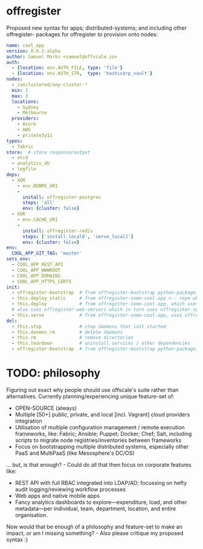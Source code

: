 offregister
===========

Proposed new syntax for apps; distributed-systems; and including other offregister- packages for offregister to provision onto nodes:

```yaml
name: cool_app
version: 0.0.1-alpha
author: Samuel Marks <samuel@offscale.io>
auth:
  - {location: env.AUTH_FILE, type: 'file'}
  - {location: env.AUTH_STR,  type: 'hashicorp_vault'}
nodes:
  - /unclustered/any-cluster-*
  min: 1
  max: 3
  locations:
    - Sydney
    - Melbourne
  providers:
    - Azure
    - AWS
    - private3y11
types:
  - fabric
store:  # store response/output
  - etcd
  - analytics_db
  - logfile
deps:
  - XOR
    - env.RDBMS_URI
    -
      install: offregister-postgres
      steps: 'all'
      env: {cluster: false}
  - XOR
    - env.CACHE_URI
    -
      install: offregister-redis
      steps: ['install_local0', 'serve_local1']
      env: {cluster: false}
env:
  COOL_APP_GIT_TAG: 'master'
sets_env:
  - COOL_APP_REST_API
  - COOL_APP_WWWROOT
  - COOL_APP_DOMAINS
  - COOL_APP_HTTPS_CERTS
init:
  - offregister-bootstrap  # from offregister-bootstrap python-package, runs everything in its `init:`
  - this.deploy_static     # from offregister-some-cool-app <-- repo where this file is
  - this.deploy            # from offregister-some-cool-app, which uses offregister-app-push
  # also uses offregister-web-servers which in turn uses offregister-systemd
  - this.serve             # from offregister-some-cool-app, uses offregister-githook & others
del:
  - this.stop              # stop daemons that init started
  - this.daemon_rm         # delete daemons
  - this.rm                # remove directories
  - this.teardown          # uninstall services / other dependencies
  - offregister-bootstrap  # from offregister-bootstrap python-package, runs everything in its `del:`
```

# TODO: philosophy
Figuring out exact why people should use offscale's suite rather than alternatives. Currently planning/experiencing unique feature-set of:

  - OPEN-SOURCE (always)
  - Multiple [50+] public, private, and local [incl. Vagrant] cloud providers integration
  - Utilisation of multiple configuration management / remote execution frameworks, like: Fabric; Ansible; Puppet; Docker; Chef; Salt, including scripts to migrate node registries/inventories between frameworks
  - Focus on bootstrapping multiple distributed systems, especially other PaaS and MultiPaaS (like Mesosphere's DC/OS)

… but, is that enough? - Could do all that then focus on corporate features like:

  - REST API with full RBAC integrated into LDAP/AD; focussing on hefty audit logging/reviewing workflow processes
  - Web apps and native mobile apps
  - Fancy analytics dashboards to explore—expenditure, load, and other metadata—per individual, team, department, location, and entire organisation.

Now would that be enough of a philosophy and feature-set to make an impact, or am I missing something? - Also please critique my proposed syntax :)
